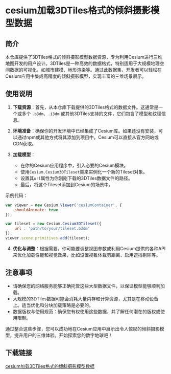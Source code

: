 # cesium加载3DTiles格式的倾斜摄影模型数据

## 简介

本仓库提供了3DTiles格式的倾斜摄影模型数据资源，专为利用Cesium进行三维地图开发的用户设计。3DTiles是一种高效的数据格式，特别适用于大规模地理空间数据的可视化，如城市建模、地形渲染等。通过此数据集，开发者可以轻松在Cesium应用中集成高精度的倾斜摄影模型，实现丰富的三维场景展示。

## 使用说明

1. **下载资源**：首先，从本仓库下载提供的3DTiles格式的数据文件。这通常是一个或多个 `.b3dm`、`.i3dm` 或其他3DTiles支持的文件，它们包含了模型和纹理信息。

2. **环境准备**：确保你的开发环境中已经集成了Cesium库。如果还没有安装，可以通过npm或其他方式将其添加到项目中。Cesium可以直接从官方网站或CDN获取。

3. **加载模型**：
   - 在你的Cesium应用程序中，引入必要的Cesium模块。
   - 使用`Cesium.Cesium3DTileset`类来实例化一个新的Tileset对象。
   - 设置其`url`属性为你刚刚下载的3DTiles数据文件的路径。
   - 最后，将这个Tileset添加到Cesium的场景中。

示例代码：

```javascript
var viewer = new Cesium.Viewer('cesiumContainer', {
    shouldAnimate: true
});

var tileset = new Cesium.Cesium3DTileset({
    url : 'path/to/your/tileset.b3dm'
});
viewer.scene.primitives.add(tileset);
```

4. **优化与调整**：根据需要，你可能要调整视图参数或利用Cesium提供的各种API来优化加载性能和视觉效果，比如设置视锥体裁剪距离、启用遮挡剔除等。

## 注意事项

- 请确保您的网络服务能够正确托管这些大型数据文件，以保证模型能够顺利加载。
- 大规模的3DTiles数据可能会消耗大量内存和计算资源，尤其是在移动设备上。适当优化和分块加载策略是必要的。
- 数据版权与使用规范：确保您有权使用这些数据，并了解任何潜在的版权或使用限制。

通过整合这些步骤，您可以成功地在Cesium应用中展示出令人惊叹的倾斜摄影模型，提升用户的三维体验。开始探索您的数字地球吧！

## 下载链接

[cesium加载3DTiles格式的倾斜摄影模型数据](https://pan.quark.cn/s/e87d3dbf4be7)